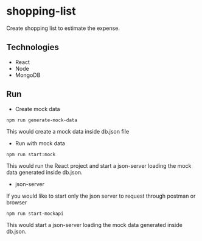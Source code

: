 # shopping-list
Create shopping list to estimate the expense.

## Technologies
- React
- Node
- MongoDB

## Run

- Create mock data

`npm run generate-mock-data`

This would create a mock data inside db.json file

- Run with mock data

`npm run start:mock`

This would run the React project and start a json-server loading the mock data generated inside db.json.

- json-server

If you would like to start only the json server to request through postman or browser

`npm run start-mockapi`

This would start a json-server loading the mock data generated inside db.json.